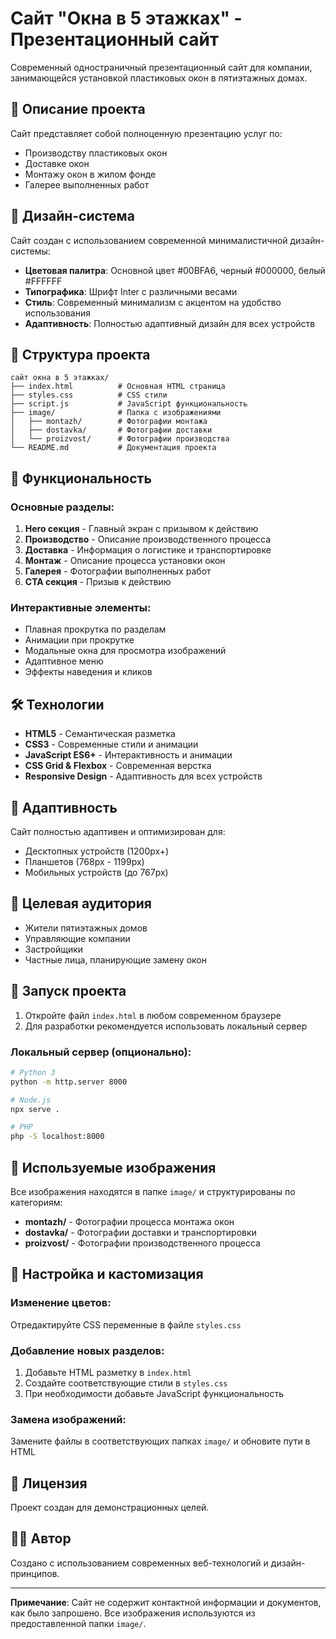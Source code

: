 # Сайт "Окна в 5 этажках" - Презентационный сайт

Современный одностраничный презентационный сайт для компании, занимающейся установкой пластиковых окон в пятиэтажных домах.

## 🎯 Описание проекта

Сайт представляет собой полноценную презентацию услуг по:
- Производству пластиковых окон
- Доставке окон
- Монтажу окон в жилом фонде
- Галерее выполненных работ

## 🎨 Дизайн-система

Сайт создан с использованием современной минималистичной дизайн-системы:
- **Цветовая палитра**: Основной цвет #00BFA6, черный #000000, белый #FFFFFF
- **Типографика**: Шрифт Inter с различными весами
- **Стиль**: Современный минимализм с акцентом на удобство использования
- **Адаптивность**: Полностью адаптивный дизайн для всех устройств

## 📁 Структура проекта

```
сайт окна в 5 этажках/
├── index.html          # Основная HTML страница
├── styles.css          # CSS стили
├── script.js           # JavaScript функциональность
├── image/              # Папка с изображениями
│   ├── montazh/        # Фотографии монтажа
│   ├── dostavka/       # Фотографии доставки
│   └── proizvost/      # Фотографии производства
└── README.md           # Документация проекта
```

## 🚀 Функциональность

### Основные разделы:
1. **Hero секция** - Главный экран с призывом к действию
2. **Производство** - Описание производственного процесса
3. **Доставка** - Информация о логистике и транспортировке
4. **Монтаж** - Описание процесса установки окон
5. **Галерея** - Фотографии выполненных работ
6. **CTA секция** - Призыв к действию

### Интерактивные элементы:
- Плавная прокрутка по разделам
- Анимации при прокрутке
- Модальные окна для просмотра изображений
- Адаптивное меню
- Эффекты наведения и кликов

## 🛠️ Технологии

- **HTML5** - Семантическая разметка
- **CSS3** - Современные стили и анимации
- **JavaScript ES6+** - Интерактивность и анимации
- **CSS Grid & Flexbox** - Современная верстка
- **Responsive Design** - Адаптивность для всех устройств

## 📱 Адаптивность

Сайт полностью адаптивен и оптимизирован для:
- Десктопных устройств (1200px+)
- Планшетов (768px - 1199px)
- Мобильных устройств (до 767px)

## 🎯 Целевая аудитория

- Жители пятиэтажных домов
- Управляющие компании
- Застройщики
- Частные лица, планирующие замену окон

## 🚀 Запуск проекта

1. Откройте файл `index.html` в любом современном браузере
2. Для разработки рекомендуется использовать локальный сервер

### Локальный сервер (опционально):
```bash
# Python 3
python -m http.server 8000

# Node.js
npx serve .

# PHP
php -S localhost:8000
```

## 📸 Используемые изображения

Все изображения находятся в папке `image/` и структурированы по категориям:
- **montazh/** - Фотографии процесса монтажа окон
- **dostavka/** - Фотографии доставки и транспортировки
- **proizvost/** - Фотографии производственного процесса

## 🔧 Настройка и кастомизация

### Изменение цветов:
Отредактируйте CSS переменные в файле `styles.css`

### Добавление новых разделов:
1. Добавьте HTML разметку в `index.html`
2. Создайте соответствующие стили в `styles.css`
3. При необходимости добавьте JavaScript функциональность

### Замена изображений:
Замените файлы в соответствующих папках `image/` и обновите пути в HTML

## 📄 Лицензия

Проект создан для демонстрационных целей.

## 👨‍💻 Автор

Создано с использованием современных веб-технологий и дизайн-принципов.

---

**Примечание**: Сайт не содержит контактной информации и документов, как было запрошено. Все изображения используются из предоставленной папки `image/`.
